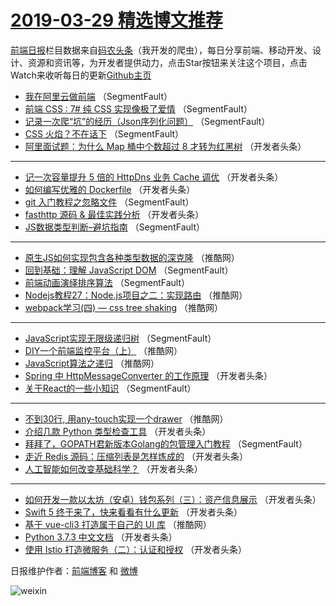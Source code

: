 # [2019-03-29 精选博文推荐](https://toutiao.qdkfweb.cn/date/2019/03/29)

[前端日报](https://qdkfweb.cn/c/news)栏目数据来自[码农头条](https://toutiao.qdkfweb.cn/)（我开发的爬虫），每日分享前端、移动开发、设计、资源和资讯等，为开发者提供动力，点击Star按钮来关注这个项目，点击Watch来收听每日的更新[Github主页](https://github.com/kujian/frontendDaily)
* [我在阿里云做前端](https://toutiao.qdkfweb.cn/105350.html) （SegmentFault）
* [前端 CSS : 7# 纯 CSS 实现像极了爱情](https://toutiao.qdkfweb.cn/105351.html) （SegmentFault）
* [记录一次爬“坑”的经历（Json序列化问题）](https://toutiao.qdkfweb.cn/105357.html) （SegmentFault）
* [CSS 火焰？不在话下](https://toutiao.qdkfweb.cn/105358.html) （SegmentFault）
* [阿里面试题：为什么 Map 桶中个数超过 8 才转为红黑树](https://toutiao.qdkfweb.cn/105364.html) （开发者头条）

***
* [记一次容量提升 5 倍的 HttpDns 业务 Cache 调优](https://toutiao.qdkfweb.cn/105391.html) （开发者头条）
* [如何编写优雅的 Dockerfile](https://toutiao.qdkfweb.cn/105383.html) （开发者头条）
* [git 入门教程之忽略文件](https://toutiao.qdkfweb.cn/105348.html) （SegmentFault）
* [fasthttp 源码 &amp; 最佳实践分析](https://toutiao.qdkfweb.cn/105389.html) （开发者头条）
* [JS数据类型判断&#8211;避坑指南](https://toutiao.qdkfweb.cn/105355.html) （SegmentFault）

***
* [原生JS如何实现包含各种类型数据的深克隆](https://toutiao.qdkfweb.cn/105325.html) （推酷网）
* [回到基础：理解 JavaScript DOM](https://toutiao.qdkfweb.cn/105346.html) （SegmentFault）
* [前端动画演绎排序算法](https://toutiao.qdkfweb.cn/105347.html) （SegmentFault）
* [Nodejs教程27：Node.js项目之二：实现路由](https://toutiao.qdkfweb.cn/105327.html) （推酷网）
* [webpack学习(四) &#8212; css tree shaking](https://toutiao.qdkfweb.cn/105328.html) （推酷网）

***
* [JavaScript实现无限级递归树](https://toutiao.qdkfweb.cn/105349.html) （SegmentFault）
* [DIY一个前端监控平台（上）](https://toutiao.qdkfweb.cn/105329.html) （推酷网）
* [JavaScript算法之递归](https://toutiao.qdkfweb.cn/105331.html) （推酷网）
* [Spring 中 HttpMessageConverter 的工作原理](https://toutiao.qdkfweb.cn/105369.html) （开发者头条）
* [关于React的一些小知识](https://toutiao.qdkfweb.cn/105354.html) （SegmentFault）

***
* [不到30行, 用any-touch实现一个drawer](https://toutiao.qdkfweb.cn/105335.html) （推酷网）
* [介绍几款 Python 类型检查工具](https://toutiao.qdkfweb.cn/105385.html) （开发者头条）
* [拜拜了，GOPATH君新版本Golang的包管理入门教程](https://toutiao.qdkfweb.cn/105356.html) （SegmentFault）
* [走近 Redis 源码：压缩列表是怎样炼成的](https://toutiao.qdkfweb.cn/105396.html) （开发者头条）
* [人工智能如何改变基础科学？](https://toutiao.qdkfweb.cn/105375.html) （开发者头条）

***
* [如何开发一款以太坊（安卓）钱包系列（三）：资产信息展示](https://toutiao.qdkfweb.cn/105386.html) （开发者头条）
* [Swift 5 终于来了，快来看看有什么更新](https://toutiao.qdkfweb.cn/105397.html) （开发者头条）
* [基于 vue-cli3 打造属于自己的 UI 库](https://toutiao.qdkfweb.cn/105326.html) （推酷网）
* [Python 3.7.3 中文文档](https://toutiao.qdkfweb.cn/105376.html) （开发者头条）
* [使用 Istio 打造微服务（二）：认证和授权](https://toutiao.qdkfweb.cn/105387.html) （开发者头条）

日报维护作者：[前端博客](https://qdkfweb.cn/) 和 [微博](https://qdkfweb.cn/go/weibo)

![weixin](https://user-images.githubusercontent.com/3055447/38468989-651132ac-3b80-11e8-8e6b-15122322a9d7.png)